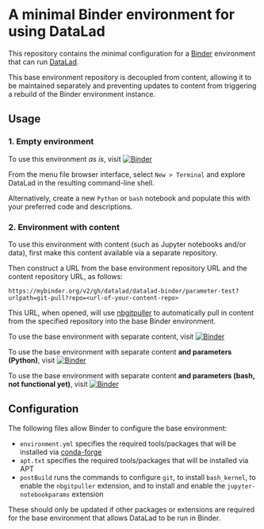 # A minimal Binder environment for using DataLad

This repository contains the minimal configuration for a [Binder](https://mybinder.org/)
environment that can run [DataLad](https://www.datalad.org/).

This base environment repository is decoupled from content, allowing it to be maintained separately and preventing updates to content
from triggering a rebuild of the Binder environment instance. 

## Usage

### 1. Empty environment

To use this environment *as is*, visit [![Binder](https://mybinder.org/badge_logo.svg)](https://mybinder.org/v2/gh/datalad/datalad-binder/parameter-test)

From the menu file browser interface, select `New > Terminal` and explore DataLad in the resulting command-line shell.

Alternatively, create a new `Python` or `bash` notebook and populate this with your preferred code and descriptions.

### 2. Environment with content

To use this environment with content (such as Jupyter notebooks and/or data), first make this content available via a separate repository.

Then construct a URL from the base environment repository URL and the content repository URL, as follows:

```
https://mybinder.org/v2/gh/datalad/datalad-binder/parameter-test?urlpath=git-pull?repo=<url-of-your-content-repo>
```

This URL, when opened, will use [nbgitpuller](https://github.com/jupyterhub/nbgitpuller) to automatically pull in content from the specified
repository into the base Binder environment.

To use the base environment with separate content, visit [![Binder](https://mybinder.org/badge_logo.svg)](https://mybinder.org/v2/gh/datalad/datalad-binder/parameter-test?urlpath=git-pull?repo=https://github.com/jsheunis/datalad-notebooks)

To use the base environment with separate content **and parameters (Python)**, visit [![Binder](https://mybinder.org/badge_logo.svg)](https://mybinder.org/v2/gh/datalad/datalad-binder/parameter-test?urlpath=git-pull%3Frepo%3Dhttps%253A%252F%252Fgithub.com%252Fjsheunis%252Fdatalad-notebooks%26urlpath%3Dnotebooks%252Fdatalad-notebooks%252Fdownload_data_with_datalad_python.ipynb%3Frepourl%3D%22https://github.com/psychoinformatics-de/paper-remodnav.git%22%26autorun%3Dtrue)

To use the base environment with separate content **and parameters (bash, not functional yet)**, visit [![Binder](https://mybinder.org/badge_logo.svg)](https://mybinder.org/v2/gh/datalad/datalad-binder/parameter-test?urlpath=git-pull%3Frepo%3Dhttps%253A%252F%252Fgithub.com%252Fjsheunis%252Fdatalad-notebooks%26urlpath%3Dnotebooks%252Fdatalad-notebooks%252Fdownload_data_with_datalad_bash.ipynb%3Frepourl%3D%22https://github.com/psychoinformatics-de/paper-remodnav.git%22%26autorun%3Dtrue)

## Configuration

The following files allow Binder to configure the base environment:

- `environment.yml` specifies the required tools/packages that will be installed via [conda-forge](https://conda-forge.org/)
- `apt.txt` specifies the required tools/packages that will be installed via APT
- `postBuild` runs the commands to configure `git`, to install `bash_kernel`, to enable the `nbgitpuller` extension, and to install and enable the `jupyter-notebookparams` extension

These should only be updated if other packages or extensions are required for the base environment
that allows DataLad to be run in Binder.